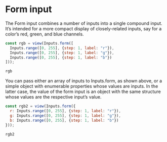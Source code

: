 # Form input

The Form input combines a number of inputs into a single compound input. It’s intended for a more compact display of closely-related inputs, say for a color’s red, green, and blue channels.

```js echo
const rgb = view(Inputs.form([
  Inputs.range([0, 255], {step: 1, label: "r"}),
  Inputs.range([0, 255], {step: 1, label: "g"}),
  Inputs.range([0, 255], {step: 1, label: "b"})
]));
```

```js echo
rgb
```

You can pass either an array of inputs to Inputs.form, as shown above, or a simple object with enumerable properties whose values are inputs. In the latter case, the value of the form input is an object with the same structure whose values are the respective input’s value.

```js echo
const rgb2 = view(Inputs.form({
  r: Inputs.range([0, 255], {step: 1, label: "r"}),
  g: Inputs.range([0, 255], {step: 1, label: "g"}),
  b: Inputs.range([0, 255], {step: 1, label: "b"})
}));
```

```js echo
rgb2
```